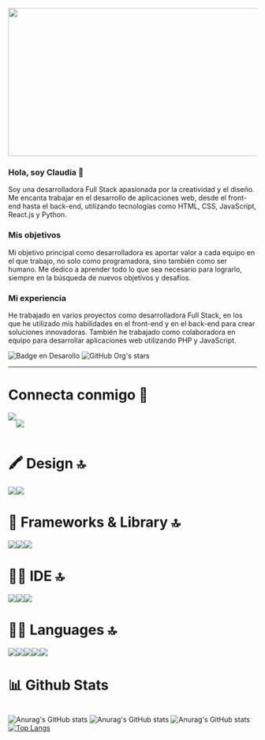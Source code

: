 
<p align="center" >
  <img src="https://ik.imagekit.io/smdxc0e2g3/userscontent2-endpoint/images/b0f8ca2a-eb63-4b95-b114-bbf89d4117b3/7c5eae3552a3ec6e4a5862ca8f55e217.gif?tr=w-320,rt-0"  style="width: 1000px; height: 300px;">
</p>


<h3>Hola, soy Claudia 👋</h3>
Soy una desarrolladora Full Stack apasionada por la creatividad y el diseño. Me encanta trabajar en el desarrollo de aplicaciones web, desde el front-end hasta el back-end, utilizando tecnologías como HTML, CSS, JavaScript, React.js y Python.

<h3>Mis objetivos</h3>
Mi objetivo principal como desarrolladora es aportar valor a cada equipo en el que trabajo, no solo como programadora, sino también como ser humano. Me dedico a aprender todo lo que sea necesario para lograrlo, siempre en la búsqueda de nuevos objetivos y desafíos.

<h3>Mi experiencia</h3>
He trabajado en varios proyectos como desarrolladora Full Stack, en los que he utilizado mis habilidades en el front-end y en el back-end para crear soluciones innovadoras. También he trabajado como colaboradora en equipo para desarrollar aplicaciones web  utilizando PHP y JavaScript. 

 ![Badge en Desarollo](https://img.shields.io/badge/STATUS-EN%20DESAROLLO-green) ![GitHub Org's stars](https://img.shields.io/github/stars/claudiareyesjofre?style=social)

<hr/>

<h1>Connecta conmigo 📌</h1>

<div style="display: flex;">
  <img src="https://img.shields.io/badge/GitHub-100000?style=for-the-badge&logo=github&logoColor=white"/>

  <a href="https://www.linkedin.com/in/claudia-reyes-jofré/"><img src="https://img.shields.io/badge/LinkedIn-0077B5?style=for-the-badge&logo=linkedin&logoColor=white"/></a>
</div>


<h1>🖍 Design 🔝</h1>
<div style="display: flex;">
<img src="https://img.shields.io/badge/Canva-%2300C4CC.svg?&style=for-the-badge&logo=Canva&logoColor=white"/>
<img src="https://img.shields.io/badge/Figma-F24E1E?style=for-the-badge&logo=figma&logoColor=white"/>
</div>


<h1>🚀 Frameworks & Library 🔝</h1>
  <div style="display: flex;">
<img src="https://img.shields.io/badge/Laragon-0E83CD?style=for-the-badge&logo=Laragon&logoColor=white"/>
<img src="https://img.shields.io/badge/Postman-FF6C37?style=for-the-badge&logo=Postman&logoColor=white"/>
<img src="https://img.shields.io/badge/React-20232A?style=for-the-badge&logo=react&logoColor=61DAFB"/>
</div>
<h1> 👩‍💻 IDE 🔝</h1>
    <div style="display: flex;">
<img src="https://img.shields.io/badge/Gitpod-000000?style=for-the-badge&logo=gitpod&logoColor=#FFAE33"/>
<img src="https://img.shields.io/badge/VSCode-0078D4?style=for-the-badge&logo=visual%20studio%20code&logoColor=white" />
<img src="https://img.shields.io/badge/Visual_Studio_Code-0078D4?style=for-the-badge&logo=visual%20studio%20code&logoColor=white"/>
</div>
<h1> 👩‍💻 Languages 🔝 </h1>
 <div style="display: flex;">
<img src="https://img.shields.io/badge/CSS3-1572B6?style=for-the-badge&logo=css3&logoColor=white" />
<img src="https://img.shields.io/badge/HTML5-E34F26?style=for-the-badge&logo=html5&logoColor=white" />
<img src="https://img.shields.io/badge/JavaScript-323330?style=for-the-badge&logo=javascript&logoColor=F7DF1E" />
<img src="https://img.shields.io/badge/json-5E5C5C?style=for-the-badge&logo=json&logoColor=white" />
<img src="https://img.shields.io/badge/Python-FFD43B?style=for-the-badge&logo=python&logoColor=blue" / >
</div>


<h1>📊 Github Stats </h1>
 <div style="display: flex;">
  
![Anurag's GitHub stats](https://github-readme-streak-stats.herokuapp.com/?user=claudiareyesjofre)
![Anurag's GitHub stats](https://github-readme-stats.vercel.app/api?username=claudiareyesjofre&show_icons=true&theme=radical)
![Anurag's GitHub stats](https://github-profile-summary-cards.vercel.app/api/cards/profile-details?username=claudiareyesjofre)
[![Top Langs](https://github-readme-stats.vercel.app/api/top-langs/?username=claudiareyesjofre&layout=compact)](https://github.com/anuraghazra/github-readme-stats)

</div>
